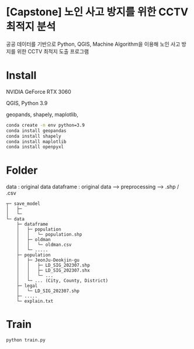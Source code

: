 # [Capstone] 노인 사고 방지를 위한 CCTV 최적지 분석

공공 데이터를 기반으로 Python, QGIS, Machine Algorithm을 이용해 노인 사고 방지를 위한 CCTV 최적지 도출 프로그램

# Install
NVIDIA GeForce RTX 3060

QGIS, Python 3.9

geopands, shapely, maplotlib, 

```sh
conda create -n env python=3.9
conda install geopandas 
conda install shapely
conda install maplotlib
conda install openpyxl
```

# Folder

data : original data
dataframe : original data --> preprocessing --> .shp / .csv

```
┬─ save_model
│   ├─ 
│   └─ 
└─ data
    ├─ dataframe
    │   ├─ population
    │   │   └─ population.shp
    │   ├─ oldman
    │   │   └─ oldman.csv       
    │   └─ .....  
    ├─ population
    │   ├─ JeonJu-Deokjin-gu
    │   │   ├─ LD_SIG_202307.shp
    │   │   ├─ LD_SIG_202307.shx
    │   │   └─ ...
    │   └─ ... (City, County, District)
    ├─ legal
    │   └─ LD_SIG_202307.shp
    ├─ .....
    └─ explain.txt

```

# Train
```sh
python train.py
```


